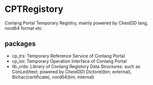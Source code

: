 # CPTRegistory

Conlang Portal Temporary Registry, mainly powered by ChestDD lang, nord64 format etc.

## packages

- cp_trs: Temporary Reference Service of Conlang Portal
- cp_toi: Temporary Operation Interface of Conlang Portal 
- lib_crds: Library of Conlang Registory Data Structures: such as ConLed(text; powered by ChestDD) Dictorel(bin; external), Bichac(certificate), nord64(bin; internal)
